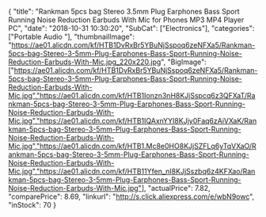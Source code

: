 {
	"title": "Rankman 5pcs bag Stereo 3.5mm Plug Earphones Bass Sport Running Noise Reduction Earbuds With Mic  for Phones MP3 MP4 Player PC",
	"date": "2018-10-31 10:30:20",
	"SubCat": ["Electronics"],
	"categories": ["Portable Audio "],
	"thumbnailImage": "https://ae01.alicdn.com/kf/HTB1DvRxBr5YBuNjSspoq6zeNFXa5/Rankman-5pcs-bag-Stereo-3-5mm-Plug-Earphones-Bass-Sport-Running-Noise-Reduction-Earbuds-With-Mic.jpg_220x220.jpg",
	"BigImage": ["https://ae01.alicdn.com/kf/HTB1DvRxBr5YBuNjSspoq6zeNFXa5/Rankman-5pcs-bag-Stereo-3-5mm-Plug-Earphones-Bass-Sport-Running-Noise-Reduction-Earbuds-With-Mic.jpg","https://ae01.alicdn.com/kf/HTB1Ionzn3nH8KJjSspcq6z3QFXaT/Rankman-5pcs-bag-Stereo-3-5mm-Plug-Earphones-Bass-Sport-Running-Noise-Reduction-Earbuds-With-Mic.jpg","https://ae01.alicdn.com/kf/HTB1IQAxnYYI8KJjy0Faq6zAiVXaK/Rankman-5pcs-bag-Stereo-3-5mm-Plug-Earphones-Bass-Sport-Running-Noise-Reduction-Earbuds-With-Mic.jpg","https://ae01.alicdn.com/kf/HTB1.Mc8e0HO8KJjSZFLq6yTqVXaO/Rankman-5pcs-bag-Stereo-3-5mm-Plug-Earphones-Bass-Sport-Running-Noise-Reduction-Earbuds-With-Mic.jpg","https://ae01.alicdn.com/kf/HTB11Yfen_nI8KJjSszbq6z4KFXao/Rankman-5pcs-bag-Stereo-3-5mm-Plug-Earphones-Bass-Sport-Running-Noise-Reduction-Earbuds-With-Mic.jpg"],
	"actualPrice": 7.82,
	"comparePrice": 8.69,
	"linkurl": "http://s.click.aliexpress.com/e/wbN9owc",
	"inStock": 70
}
